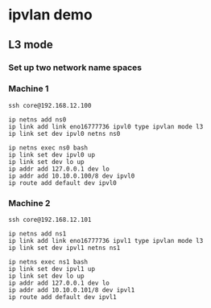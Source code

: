 # ipvlan demo

## L3 mode

### Set up two network name spaces

### Machine 1

```
ssh core@192.168.12.100
```

```
ip netns add ns0
ip link add link eno16777736 ipvl0 type ipvlan mode l3
ip link set dev ipvl0 netns ns0
```

```
ip netns exec ns0 bash
ip link set dev ipvl0 up
ip link set dev lo up
ip addr add 127.0.0.1 dev lo
ip addr add 10.10.0.100/8 dev ipvl0
ip route add default dev ipvl0
```

### Machine 2

```
ssh core@192.168.12.101
```

```
ip netns add ns1
ip link add link eno16777736 ipvl1 type ipvlan mode l3
ip link set dev ipvl1 netns ns1
```

```
ip netns exec ns1 bash
ip link set dev ipvl1 up
ip link set dev lo up
ip addr add 127.0.0.1 dev lo
ip addr add 10.10.0.101/8 dev ipvl1
ip route add default dev ipvl1
```
